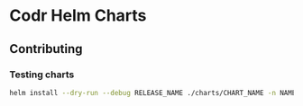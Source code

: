 # Codr Helm Charts

## Contributing

### Testing charts

```bash
helm install --dry-run --debug RELEASE_NAME ./charts/CHART_NAME -n NAMESPACE
```